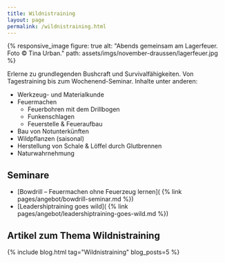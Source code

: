 ```yaml
---
title: Wildnistraining
layout: page
permalink: /wildnistraining.html
---
```

{% responsive_image figure: true
alt: "Abends gemeinsam am Lagerfeuer. Foto © Tina Urban."
path: assets/imgs/november-draussen/lagerfeuer.jpg %}

Erlerne zu grundlegenden Bushcraft und Survivalfähigkeiten.
Von Tagestraining bis zum Wochenend-Seminar. 
Inhalte unter anderen:

- Werkzeug- und Materialkunde 
- Feuermachen
   - Feuerbohren mit dem Drillbogen 
   - Funkenschlagen
   - Feuerstelle & Feueraufbau  
- Bau von Notunterkünften
- Wildpflanzen (saisonal)
- Herstellung von Schale & Löffel durch Glutbrennen 
- Naturwahrnehmung 

## Seminare

- [Bowdrill – Feuermachen ohne Feuerzeug lernen](
{% link pages/angebot/bowdrill-seminar.md %})
- [Leadershiptraining goes wild](
{% link pages/angebot/leadershiptraining-goes-wild.md %})

## Artikel zum Thema Wildnistraining

{% include blog.html tag="Wildnistraining" blog_posts=5 %}
